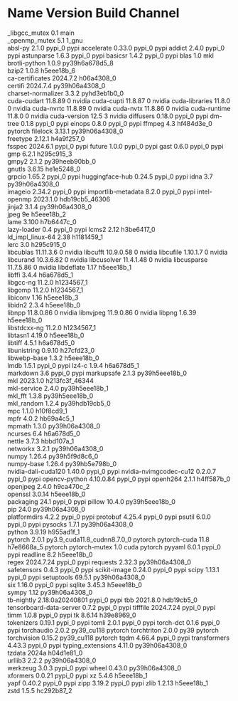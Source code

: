 # Name                    Version                   Build  Channel
_libgcc_mutex             0.1                        main  
_openmp_mutex             5.1                       1_gnu  
absl-py                   2.1.0                    pypi_0    pypi
accelerate                0.33.0                   pypi_0    pypi
addict                    2.4.0                    pypi_0    pypi
astunparse                1.6.3                    pypi_0    pypi
basicsr                   1.4.2                    pypi_0    pypi
blas                      1.0                         mkl  
brotli-python             1.0.9            py39h6a678d5_8  
bzip2                     1.0.8                h5eee18b_6  
ca-certificates           2024.7.2             h06a4308_0  
certifi                   2024.7.4         py39h06a4308_0  
charset-normalizer        3.3.2              pyhd3eb1b0_0  
cuda-cudart               11.8.89                       0    nvidia
cuda-cupti                11.8.87                       0    nvidia
cuda-libraries            11.8.0                        0    nvidia
cuda-nvrtc                11.8.89                       0    nvidia
cuda-nvtx                 11.8.86                       0    nvidia
cuda-runtime              11.8.0                        0    nvidia
cuda-version              12.5                          3    nvidia
diffusers                 0.18.0                   pypi_0    pypi
dm-tree                   0.1.8                    pypi_0    pypi
einops                    0.8.0                    pypi_0    pypi
ffmpeg                    4.3                  hf484d3e_0    pytorch
filelock                  3.13.1           py39h06a4308_0  
freetype                  2.12.1               h4a9f257_0  
fsspec                    2024.6.1                 pypi_0    pypi
future                    1.0.0                    pypi_0    pypi
gast                      0.6.0                    pypi_0    pypi
gmp                       6.2.1                h295c915_3  
gmpy2                     2.1.2            py39heeb90bb_0  
gnutls                    3.6.15               he1e5248_0  
grpcio                    1.65.2                   pypi_0    pypi
huggingface-hub           0.24.5                   pypi_0    pypi
idna                      3.7              py39h06a4308_0  
imageio                   2.34.2                   pypi_0    pypi
importlib-metadata        8.2.0                    pypi_0    pypi
intel-openmp              2023.1.0         hdb19cb5_46306  
jinja2                    3.1.4            py39h06a4308_0  
jpeg                      9e                   h5eee18b_2  
lame                      3.100                h7b6447c_0  
lazy-loader               0.4                      pypi_0    pypi
lcms2                     2.12                 h3be6417_0  
ld_impl_linux-64          2.38                 h1181459_1  
lerc                      3.0                  h295c915_0  
libcublas                 11.11.3.6                     0    nvidia
libcufft                  10.9.0.58                     0    nvidia
libcufile                 1.10.1.7                      0    nvidia
libcurand                 10.3.6.82                     0    nvidia
libcusolver               11.4.1.48                     0    nvidia
libcusparse               11.7.5.86                     0    nvidia
libdeflate                1.17                 h5eee18b_1  
libffi                    3.4.4                h6a678d5_1  
libgcc-ng                 11.2.0               h1234567_1  
libgomp                   11.2.0               h1234567_1  
libiconv                  1.16                 h5eee18b_3  
libidn2                   2.3.4                h5eee18b_0  
libnpp                    11.8.0.86                     0    nvidia
libnvjpeg                 11.9.0.86                     0    nvidia
libpng                    1.6.39               h5eee18b_0  
libstdcxx-ng              11.2.0               h1234567_1  
libtasn1                  4.19.0               h5eee18b_0  
libtiff                   4.5.1                h6a678d5_0  
libunistring              0.9.10               h27cfd23_0  
libwebp-base              1.3.2                h5eee18b_0  
lmdb                      1.5.1                    pypi_0    pypi
lz4-c                     1.9.4                h6a678d5_1  
markdown                  3.6                      pypi_0    pypi
markupsafe                2.1.3            py39h5eee18b_0  
mkl                       2023.1.0         h213fc3f_46344  
mkl-service               2.4.0            py39h5eee18b_1  
mkl_fft                   1.3.8            py39h5eee18b_0  
mkl_random                1.2.4            py39hdb19cb5_0  
mpc                       1.1.0                h10f8cd9_1  
mpfr                      4.0.2                hb69a4c5_1  
mpmath                    1.3.0            py39h06a4308_0  
ncurses                   6.4                  h6a678d5_0  
nettle                    3.7.3                hbbd107a_1  
networkx                  3.2.1            py39h06a4308_0  
numpy                     1.26.4           py39h5f9d8c6_0  
numpy-base                1.26.4           py39hb5e798b_0  
nvidia-dali-cuda120       1.40.0                   pypi_0    pypi
nvidia-nvimgcodec-cu12    0.2.0.7                  pypi_0    pypi
opencv-python             4.10.0.84                pypi_0    pypi
openh264                  2.1.1                h4ff587b_0  
openjpeg                  2.4.0                h9ca470c_2  
openssl                   3.0.14               h5eee18b_0  
packaging                 24.1                     pypi_0    pypi
pillow                    10.4.0           py39h5eee18b_0  
pip                       24.0             py39h06a4308_0  
platformdirs              4.2.2                    pypi_0    pypi
protobuf                  4.25.4                   pypi_0    pypi
psutil                    6.0.0                    pypi_0    pypi
pysocks                   1.7.1            py39h06a4308_0  
python                    3.9.19               h955ad1f_1  
pytorch                   2.0.1           py3.9_cuda11.8_cudnn8.7.0_0    pytorch
pytorch-cuda              11.8                 h7e8668a_5    pytorch
pytorch-mutex             1.0                        cuda    pytorch
pyyaml                    6.0.1                    pypi_0    pypi
readline                  8.2                  h5eee18b_0  
regex                     2024.7.24                pypi_0    pypi
requests                  2.32.3           py39h06a4308_0  
safetensors               0.4.3                    pypi_0    pypi
scikit-image              0.24.0                   pypi_0    pypi
scipy                     1.13.1                   pypi_0    pypi
setuptools                69.5.1           py39h06a4308_0  
six                       1.16.0                   pypi_0    pypi
sqlite                    3.45.3               h5eee18b_0  
sympy                     1.12             py39h06a4308_0  
tb-nightly                2.18.0a20240801          pypi_0    pypi
tbb                       2021.8.0             hdb19cb5_0  
tensorboard-data-server   0.7.2                    pypi_0    pypi
tifffile                  2024.7.24                pypi_0    pypi
timm                      1.0.8                    pypi_0    pypi
tk                        8.6.14               h39e8969_0  
tokenizers                0.19.1                   pypi_0    pypi
tomli                     2.0.1                    pypi_0    pypi
torch-dct                 0.1.6                    pypi_0    pypi
torchaudio                2.0.2                py39_cu118    pytorch
torchtriton               2.0.0                      py39    pytorch
torchvision               0.15.2               py39_cu118    pytorch
tqdm                      4.66.4                   pypi_0    pypi
transformers              4.43.3                   pypi_0    pypi
typing_extensions         4.11.0           py39h06a4308_0  
tzdata                    2024a                h04d1e81_0  
urllib3                   2.2.2            py39h06a4308_0  
werkzeug                  3.0.3                    pypi_0    pypi
wheel                     0.43.0           py39h06a4308_0  
xformers                  0.0.21                   pypi_0    pypi
xz                        5.4.6                h5eee18b_1  
yapf                      0.40.2                   pypi_0    pypi
zipp                      3.19.2                   pypi_0    pypi
zlib                      1.2.13               h5eee18b_1  
zstd                      1.5.5                hc292b87_2  